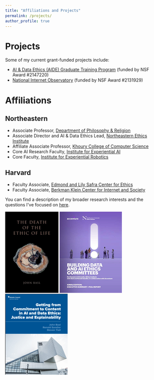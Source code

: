 ```yaml
---
title: "Affiliations and Projects"
permalink: /projects/
author_profile: true
---
```

# Projects
Some of my current grant-funded projects include:
- [AI & Data Ethics (AIDE) Graduate Training Program](https://cssh.northeastern.edu/ethics/summer-grad-training-program/) (funded by NSF Award #2147220)
- [National Internet Observatory](https://nationalinternetobservatory.org/) (funded by NSF Award #2131929)


# Affiliations

## Northeastern
- Associate Professor, [Department of Philosophy & Religion](https://cssh.northeastern.edu/philosophy/)
- Associate Director and AI & Data Ethics Lead, [Northeastern Ethics Institute](https://cssh.northeastern.edu/ethics/)
- Affiliate Associate Professor, [Khoury College of Computer Science](https://www.khoury.northeastern.edu/)
- Core AI Research Faculty, [Institute for Experiential AI](https://ai.northeastern.edu/)
- Core Faculty, [Institute for Experiential Robotics](https://robotics.northeastern.edu/)

## Harvard
- Faculty Associate, [Edmond and Lily Safra Center for Ethics](https://ethics.harvard.edu/)
- Faculty Associate, [Berkman Klein Center for Internet and Society](https://cyber.harvard.edu/)



You can find a description of my broader research interests and the questions I've focused on [here](/research/).  

[<img src='/images/deathlife.png'>](https://www.amazon.com/Death-Ethic-Life-John-Basl/dp/0190923873) [<img src='/images/committees.png'>](/files/ethicscommittees.pdf) [<img src='/images/committmenttocontent.png'>](/files/operationalization.pdf)
 
<!---Something about NIO and a link here--->
